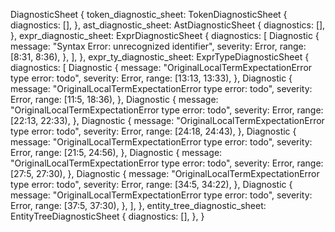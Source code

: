 DiagnosticSheet {
    token_diagnostic_sheet: TokenDiagnosticSheet {
        diagnostics: [],
    },
    ast_diagnostic_sheet: AstDiagnosticSheet {
        diagnostics: [],
    },
    expr_diagnostic_sheet: ExprDiagnosticSheet {
        diagnostics: [
            Diagnostic {
                message: "Syntax Error: unrecognized identifier",
                severity: Error,
                range: [8:31, 8:36),
            },
        ],
    },
    expr_ty_diagnostic_sheet: ExprTypeDiagnosticSheet {
        diagnostics: [
            Diagnostic {
                message: "OriginalLocalTermExpectationError type error: todo",
                severity: Error,
                range: [13:13, 13:33),
            },
            Diagnostic {
                message: "OriginalLocalTermExpectationError type error: todo",
                severity: Error,
                range: [11:5, 18:36),
            },
            Diagnostic {
                message: "OriginalLocalTermExpectationError type error: todo",
                severity: Error,
                range: [22:13, 22:33),
            },
            Diagnostic {
                message: "OriginalLocalTermExpectationError type error: todo",
                severity: Error,
                range: [24:18, 24:43),
            },
            Diagnostic {
                message: "OriginalLocalTermExpectationError type error: todo",
                severity: Error,
                range: [21:5, 24:56),
            },
            Diagnostic {
                message: "OriginalLocalTermExpectationError type error: todo",
                severity: Error,
                range: [27:5, 27:30),
            },
            Diagnostic {
                message: "OriginalLocalTermExpectationError type error: todo",
                severity: Error,
                range: [34:5, 34:22),
            },
            Diagnostic {
                message: "OriginalLocalTermExpectationError type error: todo",
                severity: Error,
                range: [37:5, 37:30),
            },
        ],
    },
    entity_tree_diagnostic_sheet: EntityTreeDiagnosticSheet {
        diagnostics: [],
    },
}